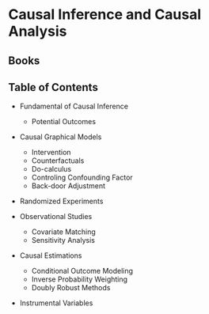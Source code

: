 # Causal Inference and Causal Analysis

## Books

## Table of Contents
- Fundamental of Causal Inference 
	- Potential Outcomes

- Causal Graphical Models 
	- Intervention
	- Counterfactuals
	- Do-calculus 
	- Controling Confounding Factor
	-  Back-door Adjustment

- Randomized Experiments

- Observational Studies
	- Covariate Matching
	- Sensitivity Analysis

- Causal Estimations 
	- Conditional Outcome Modeling
	- Inverse Probability Weighting 
	- Doubly Robust Methods

- Instrumental Variables